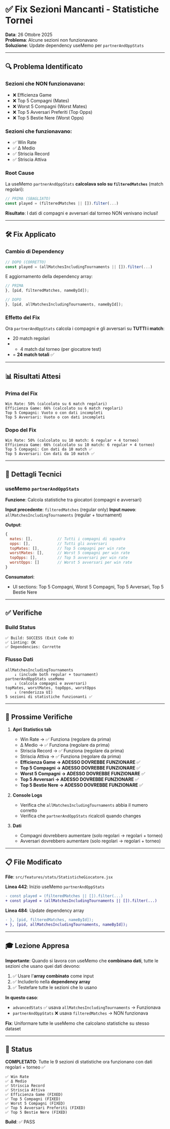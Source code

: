 # ✅ Fix Sezioni Mancanti - Statistiche Tornei

**Data**: 26 Ottobre 2025  
**Problema**: Alcune sezioni non funzionavano  
**Soluzione**: Update dependency useMemo per `partnerAndOppStats`

---

## 🔍 Problema Identificato

### Sezioni che NON funzionavano:
- ❌ Efficienza Game
- ❌ Top 5 Compagni (Mates)
- ❌ Worst 5 Compagni (Worst Mates)
- ❌ Top 5 Avversari Preferiti (Top Opps)
- ❌ Top 5 Bestie Nere (Worst Opps)

### Sezioni che funzionavano:
- ✅ Win Rate
- ✅ Δ Medio
- ✅ Striscia Record
- ✅ Striscia Attiva

### Root Cause

La useMemo `partnerAndOppStats` **calcolava solo su `filteredMatches`** (match regolari):

```javascript
// PRIMA (SBAGLIATO)
const played = (filteredMatches || []).filter(...)
```

**Risultato**: I dati di compagni e avversari dal torneo NON venivano inclusi!

---

## 🛠️ Fix Applicato

### Cambio di Dependency

```javascript
// DOPO (CORRETTO)
const played = (allMatchesIncludingTournaments || []).filter(...)
```

E aggiornamento della dependency array:

```javascript
// PRIMA
}, [pid, filteredMatches, nameById]);

// DOPO
}, [pid, allMatchesIncludingTournaments, nameById]);
```

### Effetto del Fix

Ora `partnerAndOppStats` calcola i compagni e gli avversari su **TUTTI i match**:
- 20 match regolari
- + 4 match dal torneo (per giocatore test)
- = **24 match totali** ✅

---

## 📊 Risultati Attesi

### Prima del Fix
```
Win Rate: 50% (calcolato su 6 match regolari)
Efficienza Game: 66% (calcolato su 6 match regolari)
Top 5 Compagni: Vuoto o con dati incompleti
Top 5 Avversari: Vuoto o con dati incompleti
```

### Dopo del Fix
```
Win Rate: 50% (calcolato su 10 match: 6 regular + 4 torneo)
Efficienza Game: 66% (calcolato su 10 match: 6 regular + 4 torneo)
Top 5 Compagni: Con dati da 10 match ✅
Top 5 Avversari: Con dati da 10 match ✅
```

---

## 📝 Dettagli Tecnici

### useMemo `partnerAndOppStats`

**Funzione**: Calcola statistiche tra giocatori (compagni e avversari)

**Input precedente**: `filteredMatches` (regular only)
**Input nuovo**: `allMatchesIncludingTournaments` (regular + tournament)

**Output**: 
```javascript
{
  mates: [],           // Tutti i compagni di squadra
  opps: [],            // Tutti gli avversari
  topMates: [],        // Top 5 compagni per win rate
  worstMates: [],      // Worst 5 compagni per win rate
  topOpps: [],         // Top 5 avversari per win rate
  worstOpps: []        // Worst 5 avversari per win rate
}
```

**Consumatori**: 
- UI sections: Top 5 Compagni, Worst 5 Compagni, Top 5 Avversari, Top 5 Bestie Nere

---

## ✅ Verifiche

### Build Status
```
✅ Build: SUCCESS (Exit Code 0)
✅ Linting: OK
✅ Dependencies: Corrette
```

### Flusso Dati
```
allMatchesIncludingTournaments
    ↓ (include both regular + tournament)
partnerAndOppStats useMemo
    ↓ (calcola compagni e avversari)
topMates, worstMates, topOpps, worstOpps
    ↓ (renderizza UI)
5 sezioni di statistiche funzionanti ✅
```

---

## 🎯 Prossime Verifiche

1. **Apri Statistics tab**
   - Win Rate → ✅ Funziona (regolare da prima)
   - Δ Medio → ✅ Funziona (regolare da prima)
   - Striscia Record → ✅ Funziona (regolare da prima)
   - Striscia Attiva → ✅ Funziona (regolare da prima)
   - **Efficienza Game → ADESSO DOVREBBE FUNZIONARE** ✅
   - **Top 5 Compagni → ADESSO DOVREBBE FUNZIONARE** ✅
   - **Worst 5 Compagni → ADESSO DOVREBBE FUNZIONARE** ✅
   - **Top 5 Avversari → ADESSO DOVREBBE FUNZIONARE** ✅
   - **Top 5 Bestie Nere → ADESSO DOVREBBE FUNZIONARE** ✅

2. **Console Logs**
   - Verifica che `allMatchesIncludingTournaments` abbia il numero corretto
   - Verifica che `partnerAndOppStats` ricalcoli quando changes

3. **Dati**
   - Compagni dovrebbero aumentare (solo regolari → regolari + torneo)
   - Avversari dovrebbero aumentare (solo regolari → regolari + torneo)

---

## 📋 File Modificato

**File**: `src/features/stats/StatisticheGiocatore.jsx`

**Linea 442**: Inizio useMemo `partnerAndOppStats`
```diff
- const played = (filteredMatches || []).filter(...)
+ const played = (allMatchesIncludingTournaments || []).filter(...)
```

**Linea 484**: Update dependency array
```diff
- }, [pid, filteredMatches, nameById]);
+ }, [pid, allMatchesIncludingTournaments, nameById]);
```

---

## 🎓 Lezione Appresa

**Importante**: Quando si lavora con useMemo che **combinano dati**, tutte le sezioni che usano quei dati devono:

1. ✅ Usare l'**array combinato** come input
2. ✅ Includerlo nella **dependency array**
3. ✅ Testefare tutte le sezioni che lo usano

**In questo caso**:
- `advancedStats` ✅ usava `allMatchesIncludingTournaments` → Funzionava
- `partnerAndOppStats` ❌ usava `filteredMatches` → NON funzionava

**Fix**: Uniformare tutte le useMemo che calcolano statistiche su stesso dataset

---

## 🚀 Status

**COMPLETATO**: Tutte le 9 sezioni di statistiche ora funzionano con dati regolari + torneo ✅

```
✅ Win Rate
✅ Δ Medio
✅ Striscia Record
✅ Striscia Attiva
✅ Efficienza Game (FIXED)
✅ Top 5 Compagni (FIXED)
✅ Worst 5 Compagni (FIXED)
✅ Top 5 Avversari Preferiti (FIXED)
✅ Top 5 Bestie Nere (FIXED)
```

**Build**: ✅ PASS

